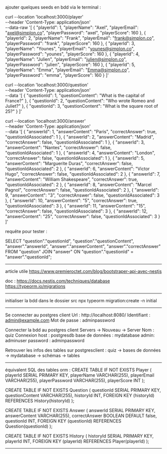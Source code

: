 ajouter quelques seeds en bdd
via le terminal :

curl --location 'localhost:3000/player' \
--header 'Content-Type: application/json' \
--data-raw '[
    {
    "playerId": 1,
    "playerName": "Axel",
    "playerEmail": "axel@simplon.co",
    "playerPassword": "axel",
    "playerScore": 160
    },
    {
    "playerId": 2,
    "playerName": "Frank",
    "playerEmail": "frank@simplon.co",
    "playerPassword": "frank",
    "playerScore": 160
    },
    {
    "playerId": 3,
    "playerName": "Younes",
    "playerEmail": "younes@simplon.co",
    "playerPassword": "younes",
    "playerScore": 160
    },
    {
    "playerId": 4,
    "playerName": "Julien",
    "playerEmail": "julien@simplon.co",
    "playerPassword": "julien",
    "playerScore": 160
    },
    {
    "playerId": 5,
    "playerName": "Emma",
    "playerEmail": "Emma@simplon.co",
    "playerPassword": "emma",
    "playerScore": 160
    }
]'

curl --location 'localhost:3000/question' \
--header 'Content-Type: application/json' \
--data '[
    {
    "questionId": 1,
    "questionContent": "What is the capital of France?"
    },
    {
    "questionId": 2,
    "questionContent": "Who wrote Romeo and Juliet?"
    },
    {
    "questionId": 3,
    "questionContent": "What is the square root of 25?"
    }
]'

curl --location 'localhost:3000/answer' \
--header 'Content-Type: application/json' \
--data '[
        {
    "answerId": 1,
    "answerContent": "Paris",
    "correctAnswer": true,
    "questionIdAssociated": 1
    },
    {
    "answerId": 2,
    "answerContent": "Madrid",
    "correctAnswer": false,
    "questionIdAssociated": 1
    },
    {
    "answerId": 3,
    "answerContent": "Nantes",
    "correctAnswer": false,
    "questionIdAssociated": 1
    },
    {
    "answerId": 4,
    "answerContent": "London",
    "correctAnswer": false,
    "questionIdAssociated": 1
    },
    {
    "answerId": 5,
    "answerContent": "Marguerite Duras",
    "correctAnswer": false,
    "questionIdAssociated": 2
    },
    {
    "answerId": 6,
    "answerContent": "Victor Hugo",
    "correctAnswer": false,
    "questionIdAssociated": 2
    },
    {
    "answerId": 7,
    "answerContent": "William Shakespeare",
    "correctAnswer": true,
    "questionIdAssociated": 2
    },
    {
    "answerId": 8,
    "answerContent": "Marcel Pagnol",
    "correctAnswer": false,
    "questionIdAssociated": 2
    },
    {
    "answerId": 9,
    "answerContent": "3",
    "correctAnswer": false,
    "questionIdAssociated": 3
    },
    {
    "answerId": 10,
    "answerContent": "5",
    "correctAnswer": true,
    "questionIdAssociated": 3
    },
    {
    "answerId": 11,
    "answerContent": "15",
    "correctAnswer": false,
    "questionIdAssociated": 3
    },
    {
    "answerId": 12,
    "answerContent": "25",
    "correctAnswer": false,
    "questionIdAssociated": 3
    }
]'

requête pour tester :

SELECT
  "question"."questionId",
  "question"."questionContent",
  "answer"."answerId",
  "answer"."answerContent",
  "answer"."correctAnswer"
FROM
  "question"
JOIN
  "answer" ON "question"."questionId" = "answer"."questionId";

---

article utile
https://www.premieroctet.com/blog/bootstraper-api-avec-nestjs

doc :
https://docs.nestjs.com/techniques/database
https://typeorm.io/migrations

---

initialiser la bdd dans le dossier src
npx typeorm migration:create -n initial

---

Se connecter au postgres client
Url : http://localhost:8080/
Identifiant : admin@example.com
Mot de passe : adminpassword

Connecter la bdd au postgres client
Servers -> Nouveau -> Server
Nom : quiz
Connexion
host : postgresdb
base de données : mydatabase
admin: adminuser
password : adminpassword

Retrouver les infos des tables sur postgresclient :
quiz -> bases de données -> mydatabase -> schémas -> tables

---

équivalent SQL des tables orm : 
CREATE TABLE IF NOT EXISTS Player (
  playerId SERIAL PRIMARY KEY,
  playerName VARCHAR(255),
  playerEmail VARCHAR(255),
  playerPassword VARCHAR(255),
  playerScore INT
);

CREATE TABLE IF NOT EXISTS Question (
  questionId SERIAL PRIMARY KEY,
  questionContent VARCHAR(255),
  historyId INT,
  FOREIGN KEY (historyId) REFERENCES History(historyId)
);

CREATE TABLE IF NOT EXISTS Answer (
  answerId SERIAL PRIMARY KEY,
  answerContent VARCHAR(255),
  correctAnswer BOOLEAN DEFAULT false,
  questionId INT,
  FOREIGN KEY (questionId) REFERENCES Question(questionId)
);

CREATE TABLE IF NOT EXISTS History (
  historyId SERIAL PRIMARY KEY,
  playerId INT,
  FOREIGN KEY (playerId) REFERENCES Player(playerId)
);

---